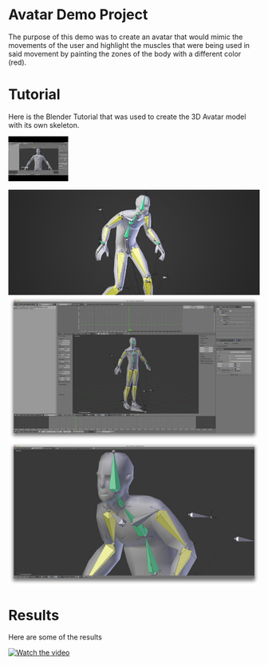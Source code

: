 # Avatar Demo Project
The purpose of this demo was to create an avatar that would mimic the movements of the user and highlight the muscles that were being used in said movement by painting the zones of the body with a different color (red).

# Tutorial
Here is the Blender Tutorial that was used to create the 3D Avatar model with its own skeleton.

[![Watch the video](./images/thumbnail_blender_tutorial.jpg)](https://www.youtube.com/watch?v=7KHd1FSg3wo&feature=youtu.be)

![blender_feature](./images/blender_intro_character_rigging_feature.jpg "feature")
![ss01](./images/blender_intro_character_rigging_ss01.jpg "ss01")
![ss02](./images/blender_intro_character_rigging_ss02.jpg "ss02")

# Results
Here are some of the results

[![Watch the video](./images/thumbnail_avatar.webq)](https://www.youtube.com/embed/videoseries?list=PLA2mbqwGMhjMDcquohgzP165UEVfhtqJY)

